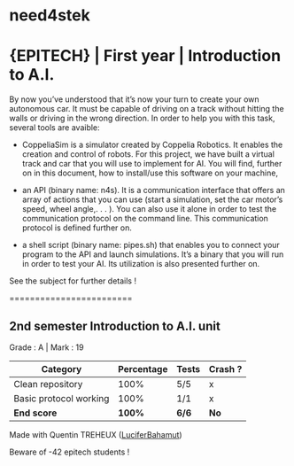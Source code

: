 # need4stek
# {EPITECH} | First year | Introduction to A.I.

By now you’ve understood that it’s now your turn to create your own autonomous car. It must be capable
of driving on a track without hitting the walls or driving in the wrong direction.
In order to help you with this task, several tools are avaible:

- CoppeliaSim is a simulator created by Coppelia Robotics. It enables the creation and control of robots.
For this project, we have built a virtual track and car that you will use to implement for AI. You will find,
further on in this document, how to install/use this software on your machine,

- an API (binary name: n4s). It is a communication interface that offers an array of actions that you can
use (start a simulation, set the car motor’s speed, wheel angle,. . . ). You can also use it alone in order
to test the communication protocol on the command line. This communication protocol is defined
further on.

- a shell script (binary name: pipes.sh) that enables you to connect your program to the API and launch
simulations. It’s a binary that you will run in order to test your AI. Its utilization is also presented further
on.

See the subject for further details !

========================

## 2nd semester Introduction to A.I. unit

Grade : A | Mark : 19

| Category               | Percentage | Tests   | Crash ? |
|------------------------|------------|---------|---------|
| Clean repository       | 100%       | 5/5     | x       |
| Basic protocol working | 100%       | 1/1     | x       |
| **End score**          | **100%**   | **6/6** | **No**  |

Made with Quentin TREHEUX ([LuciferBahamut](https://github.com/LuciferBahamut))

Beware of -42 epitech students !
